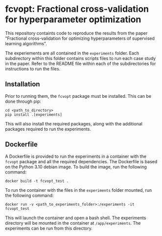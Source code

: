 # fcvopt: Fractional cross-validation for hyperparameter optimization

This repository containts code to reproduce the results from the paper "Fractional cross-validation for optimizing hyperparameters of supervised learning algorithms".

The experiements are all contained in the `experiments` folder. Each subdirectory within this folder contains scripts files to run each case study in the paper. Refer to the README file within each of the subdirectories for instructions to run the files. 

## Installation 
Prior to running them, the `fcvopt` package must be installed. This can be done through pip:

```{bash}
cd <path_to_directory>
pip install .[experiments]
```
This will also install the required packages, along with the additional packages required to run the experiments.

## Dockerfile

A Dockerfile is provided to run the experiments in a container with the `fcvopt` package and all the required dependencies. The Dockerfile is based on the Python 3.10 debian image. To build the image, run the following command:

```{bash}
docker build -t fcvopt_test .
```

To run the container with the files in the `experiments` folder mounted, run the following command:

```{bash}
docker run -v <path_to_experiments_folder>:/experiments -it fcvopt_test
```

This will launch the container and open a bash shell. The experiments directory will be mounted in the container at `/app/experiments`. The experiments can be run from this directory.